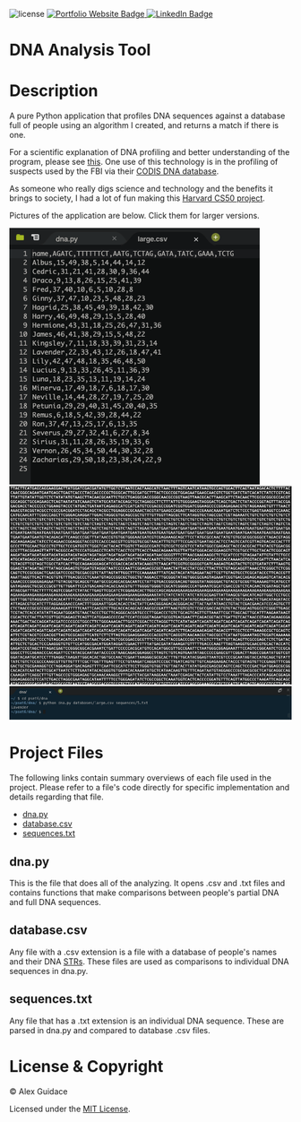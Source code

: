 ![license](https://img.shields.io/badge/license-MIT-brightgreen?style=flat-square)
<a href="https://alexguidace.github.io/">
    <img alt="Portfolio Website Badge" src="https://img.shields.io/badge/Portfolio-alexguidace.github.io-brightgreen?style=flat-square">
</a>
<a href="https://www.linkedin.com/in/alexguidace">
    <img alt="LinkedIn Badge" src="https://img.shields.io/badge/LinkedIn-Alex_Guidace-brightgreen?logo=linkedin&logoColor=blue&style=flat-square">
</a>

# **DNA Analysis Tool**

# Description
A pure Python application that profiles DNA sequences against a database full of people using an algorithm I created, and returns a match if there is one.

For a scientific explanation of DNA profiling and better understanding of the program, please see [this](https://cs50.harvard.edu/x/2020/psets/6/dna/#background). One use of this technology is in the profiling of suspects used by the FBI via their [CODIS DNA database](https://www.fbi.gov/services/laboratory/biometric-analysis/codis/codis-and-ndis-fact-sheet).

As someone who really digs science and technology and the benefits it brings to society, I had a lot of fun making this [Harvard CS50 project](https://cs50.harvard.edu/x/2020/psets/6/dna/).

Pictures of the application are below. Click them for larger versions.

<img src="images/STR_Database.png">
<img src="images/DNA_Sequence.png">
<img src="images/Terminal_Output.png">

#

# Project Files
The following links contain summary overviews of each file used in the project. Please refer to a file's code directly for specific implementation and details regarding that file.

* [dna.py](#dna.py)
* [database.csv](#database.csv)
* [sequences.txt](#sequences.txt)

## dna.py
This is the file that does all of the analyzing. It opens .csv and .txt files and contains functions that make comparisons between people's partial DNA and full DNA sequences.

## database.csv
Any file with a .csv extension is a file with a database of people's names and their DNA [STRs](https://cs50.harvard.edu/x/2020/psets/6/dna/#background). These files are used as comparisons to individual DNA sequences in dna.py.

## sequences.txt
Any file that has a .txt extension is an individual DNA sequence. These are parsed in dna.py and compared to database .csv files.

# License & Copyright
© Alex Guidace

Licensed under the [MIT License](License).
